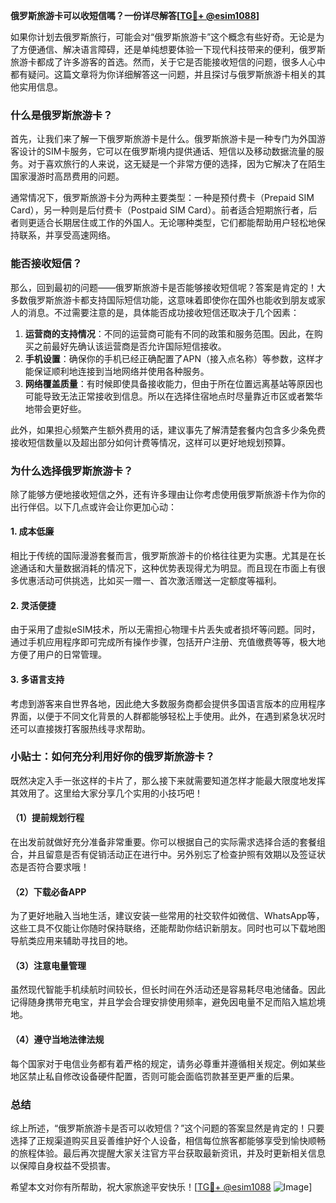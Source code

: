 **俄罗斯旅游卡可以收短信嗎？一份详尽解答[[TG💪+ @esim1088](https://t.me/s/esim1088)]**

如果你计划去俄罗斯旅行，可能会对“俄罗斯旅游卡”这个概念有些好奇。无论是为了方便通信、解决语言障碍，还是单纯想要体验一下现代科技带来的便利，俄罗斯旅游卡都成了许多游客的首选。然而，关于它是否能接收短信的问题，很多人心中都有疑问。这篇文章将为你详细解答这一问题，并且探讨与俄罗斯旅游卡相关的其他实用信息。

### 什么是俄罗斯旅游卡？

首先，让我们来了解一下俄罗斯旅游卡是什么。俄罗斯旅游卡是一种专门为外国游客设计的SIM卡服务，它可以在俄罗斯境内提供通话、短信以及移动数据流量的服务。对于喜欢旅行的人来说，这无疑是一个非常方便的选择，因为它解决了在陌生国家漫游时高昂费用的问题。

通常情况下，俄罗斯旅游卡分为两种主要类型：一种是预付费卡（Prepaid SIM Card），另一种则是后付费卡（Postpaid SIM Card）。前者适合短期旅行者，后者则更适合长期居住或工作的外国人。无论哪种类型，它们都能帮助用户轻松地保持联系，并享受高速网络。

### 能否接收短信？

那么，回到最初的问题——俄罗斯旅游卡是否能够接收短信呢？答案是肯定的！大多数俄罗斯旅游卡都支持国际短信功能，这意味着即使你在国外也能收到朋友或家人的消息。不过需要注意的是，具体能否成功接收短信还取决于几个因素：

1. **运营商的支持情况**：不同的运营商可能有不同的政策和服务范围。因此，在购买之前最好先确认该运营商是否允许国际短信接收。
2. **手机设置**：确保你的手机已经正确配置了APN（接入点名称）等参数，这样才能保证顺利地连接到当地网络并使用各种服务。
3. **网络覆盖质量**：有时候即使具备接收能力，但由于所在位置远离基站等原因也可能导致无法正常接收到信息。所以在选择住宿地点时尽量靠近市区或者繁华地带会更好些。

此外，如果担心频繁产生额外费用的话，建议事先了解清楚套餐内包含多少条免费接收短信数量以及超出部分如何计费等情况，这样可以更好地规划预算。

### 为什么选择俄罗斯旅游卡？

除了能够方便地接收短信之外，还有许多理由让你考虑使用俄罗斯旅游卡作为你的出行伴侣。以下几点或许会让你更加心动：

#### 1. 成本低廉
相比于传统的国际漫游套餐而言，俄罗斯旅游卡的价格往往更为实惠。尤其是在长途通话和大量数据消耗的情况下，这种优势表现得尤为明显。而且现在市面上有很多优惠活动可供挑选，比如买一赠一、首次激活赠送一定额度等福利。

#### 2. 灵活便捷
由于采用了虚拟eSIM技术，所以无需担心物理卡片丢失或者损坏等问题。同时，通过手机应用程序即可完成所有操作步骤，包括开户注册、充值缴费等等，极大地方便了用户的日常管理。

#### 3. 多语言支持
考虑到游客来自世界各地，因此绝大多数服务商都会提供多国语言版本的应用程序界面，以便于不同文化背景的人群都能够轻松上手使用。此外，在遇到紧急状况时还可以直接拨打客服热线寻求帮助。

### 小贴士：如何充分利用好你的俄罗斯旅游卡？

既然决定入手一张这样的卡片了，那么接下来就需要知道怎样才能最大限度地发挥其效用了。这里给大家分享几个实用的小技巧吧！

#### （1）提前规划行程
在出发前就做好充分准备非常重要。你可以根据自己的实际需求选择合适的套餐组合，并且留意是否有促销活动正在进行中。另外别忘了检查护照有效期以及签证状态是否符合要求哦！

#### （2）下载必备APP
为了更好地融入当地生活，建议安装一些常用的社交软件如微信、WhatsApp等，这些工具不仅能让你随时保持联络，还能帮助你结识新朋友。同时也可以下载地图导航类应用来辅助寻找目的地。

#### （3）注意电量管理
虽然现代智能手机续航时间较长，但长时间在外活动还是容易耗尽电池储备。因此记得随身携带充电宝，并且学会合理安排使用频率，避免因电量不足而陷入尴尬境地。

#### （4）遵守当地法律法规
每个国家对于电信业务都有着严格的规定，请务必尊重并遵循相关规定。例如某些地区禁止私自修改设备硬件配置，否则可能会面临罚款甚至更严重的后果。

### 总结

综上所述，“俄罗斯旅游卡是否可以收短信？”这个问题的答案显然是肯定的！只要选择了正规渠道购买且妥善维护好个人设备，相信每位旅客都能够享受到愉快顺畅的旅程体验。最后再次提醒大家关注官方平台获取最新资讯，并及时更新相关信息以保障自身权益不受损害。

希望本文对你有所帮助，祝大家旅途平安快乐！[[TG💪+ @esim1088](https://t.me/s/esim1088) ![Image](https://i.postimg.cc/4NQfJmqS/Snipaste-2025-05-13-00-14-12.png)]